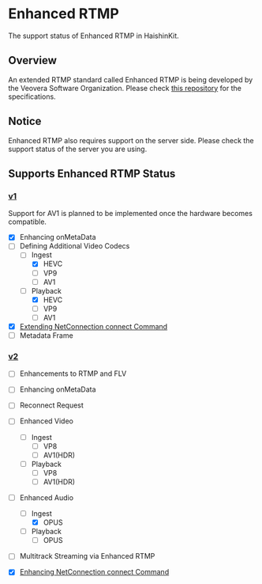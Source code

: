 # Enhanced RTMP
The support status of Enhanced RTMP in HaishinKit.

## Overview
An extended RTMP standard called Enhanced RTMP is being developed by the Veovera Software Organization.
Please check [this repository](https://github.com/veovera/enhanced-rtmp/) for the specifications.

## Notice
Enhanced RTMP also requires support on the server side. Please check the support status of the server you are using.

## Supports Enhanced RTMP Status
### [v1](https://github.com/veovera/enhanced-rtmp/blob/main/docs/enhanced/enhanced-rtmp-v1.md)
Support for AV1 is planned to be implemented once the hardware becomes compatible.
- [x] Enhancing onMetaData
- [ ] Defining Additional Video Codecs
  - [ ] Ingest
    - [x] HEVC
    - [ ] VP9
    - [ ] AV1
  - [ ] Playback
    - [x] HEVC
    - [ ] VP9
    - [ ] AV1
- [x] [Extending NetConnection connect Command](https://github.com/veovera/enhanced-rtmp/blob/main/docs/enhanced/enhanced-rtmp-v1.md#extending-netconnection-connect-command)
- [ ] Metadata Frame

### [v2](https://github.com/veovera/enhanced-rtmp/blob/main/docs/enhanced/enhanced-rtmp-v2.md)
- [ ] Enhancements to RTMP and FLV
- [ ] Enhancing onMetaData
- [ ] Reconnect Request
- [ ] Enhanced Video
  - [ ] Ingest
    - [ ] VP8
    - [ ] AV1(HDR)
  - [ ] Playback
    - [ ] VP8
    - [ ] AV1(HDR)
- [ ] Enhanced Audio
  - [ ] Ingest
    - [x] OPUS
  - [ ] Playback
    - [ ] OPUS
- [ ] Multitrack Streaming via Enhanced RTMP
- [x] [Enhancing NetConnection connect Command](https://github.com/veovera/enhanced-rtmp/blob/main/docs/enhanced/enhanced-rtmp-v2.md#enhancing-netconnection-connect-command)

